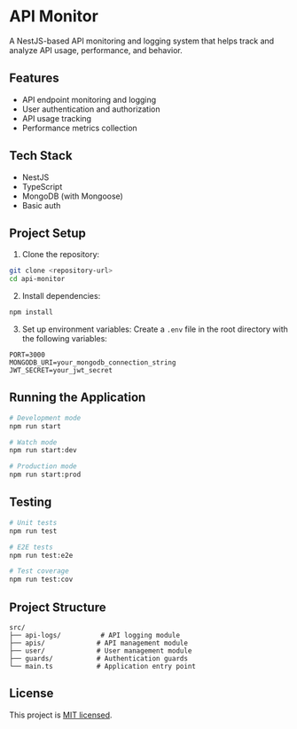 # API Monitor

A NestJS-based API monitoring and logging system that helps track and analyze API usage, performance, and behavior.

## Features

- API endpoint monitoring and logging
- User authentication and authorization
- API usage tracking
- Performance metrics collection

## Tech Stack

- NestJS
- TypeScript
- MongoDB (with Mongoose)
- Basic auth

## Project Setup

1. Clone the repository:
```bash
git clone <repository-url>
cd api-monitor
```

2. Install dependencies:
```bash
npm install
```

3. Set up environment variables:
Create a `.env` file in the root directory with the following variables:
```
PORT=3000
MONGODB_URI=your_mongodb_connection_string
JWT_SECRET=your_jwt_secret
```

## Running the Application

```bash
# Development mode
npm run start

# Watch mode
npm run start:dev

# Production mode
npm run start:prod
```

## Testing

```bash
# Unit tests
npm run test

# E2E tests
npm run test:e2e

# Test coverage
npm run test:cov
```

## Project Structure

```
src/
├── api-logs/          # API logging module
├── apis/             # API management module
├── user/             # User management module
├── guards/           # Authentication guards
└── main.ts           # Application entry point
```

## License

This project is [MIT licensed](LICENSE).
